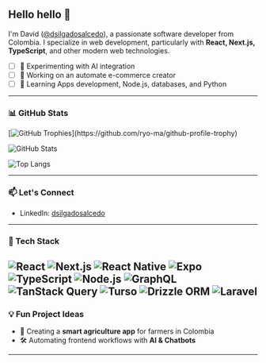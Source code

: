 ## Hello hello 👋

I'm David ([@dsilgadosalcedo](https://github.com/dsilgadosalcedo)), a passionate software developer from Colombia. I specialize in web development, particularly with **React, Next.js, TypeScript**, and other modern web technologies. 
 
- [ ] 🤖 Experimenting with AI integration
- [ ] 🔭 Working on an automate e-commerce creator
- [ ] 🌱 Learning Apps development, Node.js, databases, and Python
---

### 📊 GitHub Stats  
[![GitHub Trophies](https://github-profile-trophy.vercel.app/?username=dsilgadosalcedo&theme=oldie&no-bg=true&margin-w=4&margin-h=4&rank=-?)](https://github.com/ryo-ma/github-profile-trophy)  

![GitHub Stats](https://github-readme-stats.vercel.app/api?username=dsilgadosalcedo&show_icons=true&theme=radical)  

![Top Langs](https://github-readme-stats.vercel.app/api/top-langs/?username=dsilgadosalcedo&layout=compact&theme=radical)  


---

### 📫 Let's Connect
- LinkedIn: [dsilgadosalcedo](https://www.linkedin.com/in/dsilgadosalcedo/)

---

### 🚀 Tech Stack

![React](https://img.shields.io/badge/React-20232A?style=for-the-badge&logo=react&logoColor=61DAFB)
![Next.js](https://img.shields.io/badge/Next.js-000000?style=for-the-badge&logo=nextdotjs&logoColor=white)
![React Native](https://img.shields.io/badge/React_Native-20232A?style=for-the-badge&logo=react&logoColor=61DAFB)
![Expo](https://img.shields.io/badge/Expo-1C1E24?style=for-the-badge&logo=expo&logoColor=#D04A37)
![TypeScript](https://img.shields.io/badge/TypeScript-3178C6?style=for-the-badge&logo=typescript&logoColor=white)
![Node.js](https://img.shields.io/badge/Node.js-43853D?style=for-the-badge&logo=node.js&logoColor=white)
![GraphQL](https://img.shields.io/badge/GraphQL-E10098?style=for-the-badge&logo=graphql&logoColor=white)
![TanStack Query](https://img.shields.io/badge/TanStack%20Query-FF4154?style=for-the-badge&logo=react-query&logoColor=white)
![Turso](https://img.shields.io/badge/Turso-242938?style=for-the-badge&logoColor=white)
![Drizzle ORM](https://img.shields.io/badge/Drizzle%20ORM-008080?style=for-the-badge&logoColor=white)
![Laravel](https://img.shields.io/badge/Laravel-FF2D20?style=for-the-badge&logo=laravel&logoColor=white)
---

### 💡 Fun Project Ideas
- 🌱 Creating a **smart agriculture app** for farmers in Colombia
- 🛠 Automating frontend workflows with **AI & Chatbots**

---
